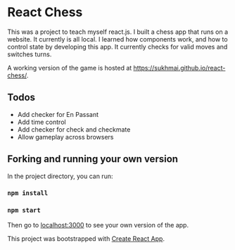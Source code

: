 
# React Chess

This was a project to teach myself react.js. I built a chess app that runs on a website. It currently is all local. I learned how components work, and how to control state by developing this app.
It currently checks for valid moves and switches turns.

A working version of the game is hosted at https://sukhmai.github.io/react-chess/.

## Todos
* Add checker for En Passant
* Add time control
* Add checker for check and checkmate
* Allow gameplay across browsers

## Forking and running your own version

In the project directory, you can run:

### `npm install`
### `npm start`

Then go to [localhost:3000](http://localhost:3000/) to see your own version of the app.

This project was bootstrapped with [Create React App](https://github.com/facebook/create-react-app).
